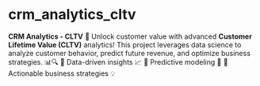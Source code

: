 # crm_analytics_cltv
**CRM Analytics - CLTV** 🚀   Unlock customer value with advanced **Customer Lifetime Value (CLTV)** analytics! This project leverages data science to analyze customer behavior, predict future revenue, and optimize business strategies. 📊🔍    🔹 Data-driven insights 📈   🔹 Predictive modeling 🧠   🔹 Actionable business strategies 💡 
